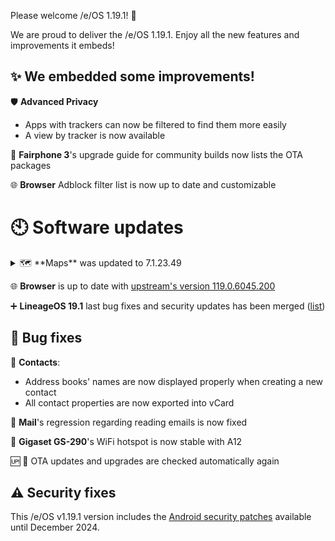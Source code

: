 
Please welcome /e/OS 1.19.1! :rocket:

We are proud to deliver the /e/OS 1.19.1. Enjoy all the new features and improvements it embeds!

## ✨ We embedded some improvements! 

:shield: **Advanced Privacy**
-  Apps with trackers can now be filtered to find them more easily
-  A view by tracker is now available  

📱 **Fairphone 3**'s upgrade guide for community builds now lists the OTA packages

:globe_with_meridians: **Browser** Adblock filter list is now up to date and customizable
 

# 🕙 Software updates

<details><summary> 🗺️ **Maps** was updated to 7.1.23.49</summary>

    - Fixed startup error message issue on Android 7 devices
    - Improved head-up-display appearance. Head-up-display type can be changed using swipe left  / right actions
    - Fixed error regarding maps styles usage on arm32 devices
    - Improved UI, UX & stability

</details>

:globe_with_meridians: **Browser** is up to date with [upstream's version 119.0.6045.200](https://github.com/uazo/cromite/releases/tag/v119.0.6045.200-91419aa0e8f321e4ff5cdceebaad8852323c2c86)


➕ **LineageOS 19.1** last bug fixes and security updates has been merged ([list](https://review.lineageos.org/q/branch:lineage-19.1+status:merged+after:%222023-11-21+12:33:00+%252B0100%22+before:%222023-12-20+10:33:00+%252B0100%22))


## 🐛 Bug fixes

:notebook: **Contacts**:
- Address books' names are now displayed properly when creating a new contact
- All contact properties are now exported into vCard

💌 **Mail**'s regression regarding reading emails is now fixed

📱 **Gigaset GS-290**'s WiFi hotspot is now stable with A12

:up: 📱 OTA updates and upgrades are checked automatically again 

## ⚠ Security fixes

This /e/OS v1.19.1 version includes the [Android security patches](https://source.android.com/docs/security/bulletin/2023-12-01) available until December 2024. 
 
